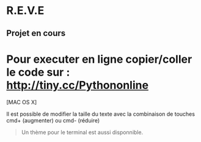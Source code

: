 # R.E.V.E
Projet en cours
---------------
Pour executer en ligne copier/coller le code sur :
http://tiny.cc/Pythononline
=
[MAC OS X]

Il est possible de modifier la taille du texte avec la combinaison de touches cmd+ (augmenter) ou cmd- (réduire)

> Un thème pour le terminal est aussi disponnible.
